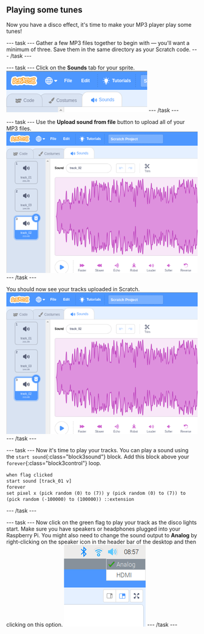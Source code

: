 ## Playing some tunes

Now you have a disco effect, it's time to make your MP3 player play some tunes!

--- task ---
Gather a few MP3 files together to begin with — you'll want a minimum of three. Save them in the same directory as your Scratch code.
--- /task ---

--- task ---
Click on the **Sounds** tab for your sprite.
![sounds_tab](images/sounds_tab.png)
--- /task ---

--- task ---
Use the **Upload sound from file** button to upload all of your MP3 files.
![upload_sounds](images/sounds.png)
--- /task ---

You should now see your tracks uploaded in Scratch.
![sounds](images/sounds.png)
--- /task ---

--- task ---
Now it's time to play your tracks. You can play a sound using the `start sound`{:class="block3sound"} block. Add this block above your `forever`{:class="block3control"} loop.

```blocks3
when flag clicked
start sound [track_01 v]
forever
set pixel x (pick random (0) to (7)) y (pick random (0) to (7)) to (pick random (-100000) to (100000)) ::extension
```
--- /task ---

--- task ---
Now click on the green flag to play your track as the disco lights start. Make sure you have speakers or headphones plugged into your Raspberry Pi. You might also need to change the sound output to **Analog** by right-clicking on the speaker icon in the header bar of the desktop and then clicking on this option.
![analog](images/analog.png)
--- /task ---

